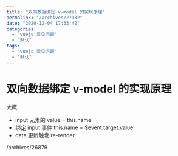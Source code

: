 ```yaml
---
title: "双向数据绑定 v-model 的实现原理"
permalink: "/archives/27132"
date: "2020-12-04 17:33:42"
categories: 
  - "vuejs 常见问题"
  - "默认"
tags: 
  - "vuejs 常见问题"
  - "默认"
---
```


# 双向数据绑定 v-model 的实现原理

大概

- input 元素的 value = this.name
- 绑定 input 事件 this.name = $event.target.value
- data 更新触发 re-render

/archives/26879
